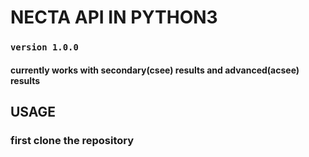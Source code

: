# NECTA API IN PYTHON3
### `version 1.0.0`

#### currently works with secondary(csee) results and advanced(acsee) results

## USAGE
### first clone the repository
